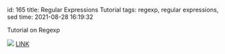 id: 165
title: Regular Expressions Tutorial
tags: regexp, regular expressions, sed
time: 2021-08-28 16:19:32

Tutorial on Regexp

![](http://localhost/bkmks_fotos/pics/134)
[LINK](https://www.grymoire.com/Unix/Regular.html)